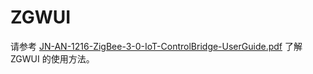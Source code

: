 # ZGWUI

请参考 [JN-AN-1216-ZigBee-3-0-IoT-ControlBridge-UserGuide.pdf](/wiki/zigbee-series/om15020-jn5169/docs/JN-AN-1216-ZigBee-3-0-IoT-ControlBridge-UserGuide.pdf) 了解 ZGWUI 的使用方法。
